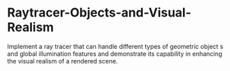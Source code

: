 # Raytracer-Objects-and-Visual-Realism
 Implement a ray tracer that can handle different types of geometric object s and global illumination features and demonstrate its capability in enhancing the visual realism of a rendered scene.
